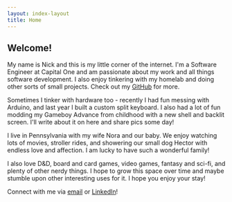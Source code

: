 ```yaml
---
layout: index-layout
title: Home
---
```

## Welcome!

My name is Nick and this is my little corner of the internet. I'm a Software Engineer at Capital One and am passionate about my work and all things software development. I also enjoy tinkering with my homelab and doing other sorts of small projects. Check out my [GitHub](https://github.com/n-parisi) for more.

Sometimes I tinker with hardware too - recently I had fun messing with Arduino, and last year I built a custom split keyboard. I also had a lot of fun modding my Gameboy Advance from childhood with a new shell and backlit screen. I'll write about it on here and share pics some day!

I live in Pennsylvania with my wife Nora and our baby. We enjoy watching lots of movies, stroller rides, and showering our small dog Hector with endless love and affection. I am lucky to have such a wonderful family!

I also love D&D, board and card games, video games, fantasy and sci-fi, and plenty of other nerdy things. I hope to grow this space over time and maybe stumble upon other interesting uses for it. I hope you enjoy your stay!

Connect with me via [email](mailto:nickparisi@pm.me) or [LinkedIn](https://www.linkedin.com/in/nparisi1/)!
